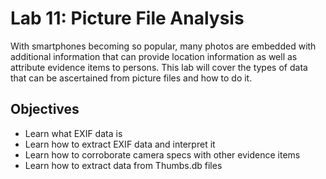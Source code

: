 # Lab 11: Picture File Analysis

With smartphones becoming so popular, many photos are embedded with additional information that can provide location information as well as attribute evidence items to persons. This lab will cover the types of data that can be ascertained from picture files and how to do it.

## Objectives
- Learn what EXIF data is
- Learn how to extract EXIF data and interpret it
- Learn how to corroborate camera specs with other evidence items
- Learn how to extract data from Thumbs.db files
